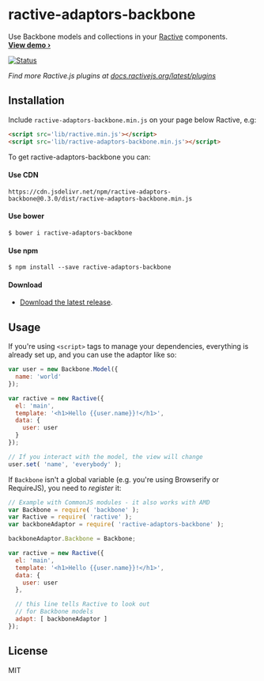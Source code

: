 # ractive-adaptors-backbone

Use Backbone models and collections in your [Ractive] components.<br>
**[View demo ›][Example]**

[![Status](http://img.shields.io/travis/ractivejs/ractive-adaptors-backbone/master.svg?style=flat)](https://travis-ci.org/ractivejs/ractive-adaptors-backbone "See test builds")

*Find more Ractive.js plugins at
[docs.ractivejs.org/latest/plugins](http://docs.ractivejs.org/latest/plugins)*

## Installation

Include `ractive-adaptors-backbone.min.js` on your page below Ractive, e.g:

```html
<script src='lib/ractive.min.js'></script>
<script src='lib/ractive-adaptors-backbone.min.js'></script>
```

To get ractive-adaptors-backbone you can:

#### Use CDN

    https://cdn.jsdelivr.net/npm/ractive-adaptors-backbone@0.3.0/dist/ractive-adaptors-backbone.min.js

#### Use bower

    $ bower i ractive-adaptors-backbone

#### Use npm

    $ npm install --save ractive-adaptors-backbone

#### Download

- [Download the latest release](https://github.com/ractivejs/ractive-adaptors-backbone/releases).

## Usage

If you're using `<script>` tags to manage your dependencies, everything is already set up, and you can use the adaptor like so:

```js
var user = new Backbone.Model({
  name: 'world'
});

var ractive = new Ractive({
  el: 'main',
  template: '<h1>Hello {{user.name}}!</h1>',
  data: {
    user: user
  }
});

// If you interact with the model, the view will change
user.set( 'name', 'everybody' );
```

If `Backbone` isn't a global variable (e.g. you're using Browserify or RequireJS), you need to *register* it:

```js
// Example with CommonJS modules - it also works with AMD
var Backbone = require( 'backbone' );
var Ractive = require( 'ractive' );
var backboneAdaptor = require( 'ractive-adaptors-backbone' );

backboneAdaptor.Backbone = Backbone;

var ractive = new Ractive({
  el: 'main',
  template: '<h1>Hello {{user.name}}!</h1>',
  data: {
    user: user
  },

  // this line tells Ractive to look out
  // for Backbone models
  adapt: [ backboneAdaptor ]
});
```


## License

MIT

[Example]: http://examples.ractivejs.org/backbone
[Ractive]: http://www.ractivejs.org
